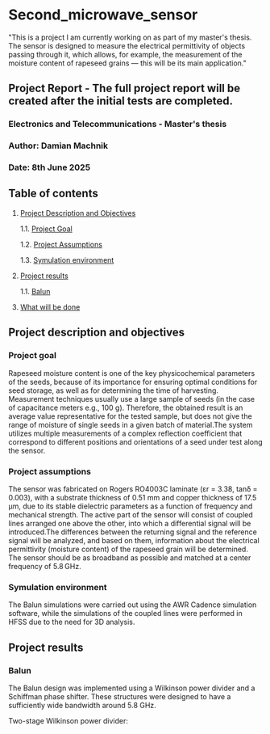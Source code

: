 # Second_microwave_sensor
"This is a project I am currently working on as part of my master's thesis. The sensor is designed to measure the electrical permittivity of objects passing through it, which allows, for example, the measurement of the moisture content of rapeseed grains — this will be its main application."

## Project Report - The full project report will be created after the initial tests are completed.
### Electronics and Telecommunications - Master's thesis
### Author: Damian Machnik
### Date: 8th June 2025

## Table of contents
1. [Project Description and Objectives](#project-description-and-objectives)
   
   1.1. [Project Goal](#project-goal)
   
   1.2. [Project Assumptions](#project-assumptions)

   1.3. [Symulation environment](#symulation-environment)
  
2. [Project results](#project-results)
   
   1.1. [Balun](#Balun) 
   
4. [What will be done](#What-will-be-done)

## Project description and objectives

### Project goal
Rapeseed moisture content is one of the key physicochemical parameters of the seeds, because of its importance for ensuring optimal conditions for seed storage, as well as for determining the time of harvesting.  Measurement techniques usually use a large sample of seeds (in the case of capacitance meters e.g., 100 g). Therefore, the obtained result is an average value representative for the tested sample, but does not give the range of moisture of single seeds in a given batch of material.The system utilizes multiple measurements of a complex reflection coefficient that correspond to different positions and orientations of a seed under test along the sensor.

### Project assumptions
The sensor was fabricated on Rogers RO4003C laminate (εr = 3.38, tanδ = 0.003), with a substrate thickness of 0.51 mm and copper thickness of 17.5 μm, due to its stable dielectric parameters as a function of frequency and mechanical strength.
The active part of the sensor will consist of coupled lines arranged one above the other, into which a differential signal will be introduced.The differences between the returning signal and the reference signal will be analyzed, and based on them, information about the electrical permittivity (moisture content) of the rapeseed grain will be determined.
The sensor should be as broadband as possible and matched at a center frequency of 5.8 GHz.


### Symulation environment 
The Balun simulations were carried out using the AWR Cadence simulation software, while the simulations of the coupled lines were performed in HFSS due to the need for 3D analysis.


## Project results

### Balun 
The Balun design was implemented using a Wilkinson power divider and a Schiffman phase shifter. These structures were designed to have a sufficiently wide bandwidth around 5.8 GHz.

Two-stage Wilkinson power divider:
